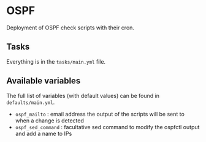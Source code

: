 # OSPF

Deployment of OSPF check scripts with their cron.

## Tasks

Everything is in the `tasks/main.yml` file.

## Available variables

The full list of variables (with default values) can be found in `defaults/main.yml`.

*   `ospf_mailto` : email address the output of the scripts will be sent to when a change is detected
*   `ospf_sed_command` : facultative sed command to modify the ospfctl output and add a name to IPs
